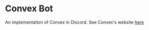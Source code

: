 # Convex Bot

An implementation of Convex in Discord.
See Convex's website [here](https://www.convex.world)